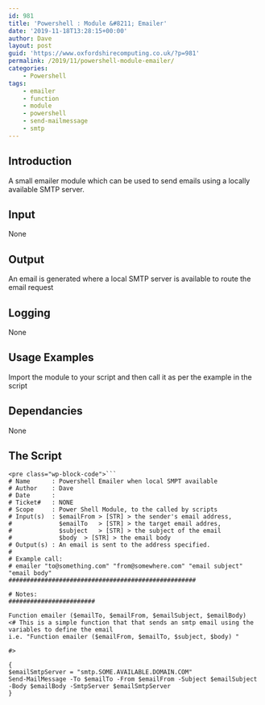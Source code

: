 ```yaml
---
id: 981
title: 'Powershell : Module &#8211; Emailer'
date: '2019-11-18T13:28:15+00:00'
author: Dave
layout: post
guid: 'https://www.oxfordshirecomputing.co.uk/?p=981'
permalink: /2019/11/powershell-module-emailer/
categories:
    - Powershell
tags:
    - emailer
    - function
    - module
    - powershell
    - send-mailmessage
    - smtp
---
```


## Introduction 

 A small emailer module which can be used to send emails using a locally available SMTP server.

## Input

None

## Output 

An email is generated where a local SMTP server is available to route the email request

##  Logging 

None

## Usage Examples 

 Import the module to your script and then call it as per the example in the script

## Dependancies

None

## The Script

```
<pre class="wp-block-code">```
# Name      : Powershell Emailer when local SMPT available
# Author    : Dave 
# Date      : 
# Ticket#   : NONE
# Scope     : Power Shell Module, to the called by scripts
# Input(s)  : $emailFrom > [STR] > the sender's email address,
#             $emailTo   > [STR] > the target email addres,
#             $subject   > [STR] > the subject of the email 
#             $body  > [STR] > the email body
# Output(s) : An email is sent to the address specified.
#
# Example call:
# emailer "to@something.com" "from@somewhere.com" "email subject" "email body"
####################################################
 
# Notes:
########################
 
Function emailer ($emailTo, $emailFrom, $emailSubject, $emailBody)
<# This is a simple function that that sends an smtp email using the variables to define the email
i.e. "Function emailer ($emailFrom, $emailTo, $subject, $body) "
 
#>
 
{
$emailSmtpServer = "smtp.SOME.AVAILABLE.DOMAIN.COM"
Send-MailMessage -To $emailTo -From $emailFrom -Subject $emailSubject -Body $emailBody -SmtpServer $emailSmtpServer
}
```
```